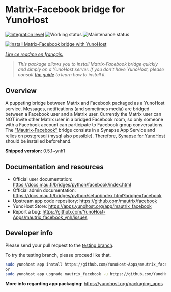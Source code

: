 <!--
N.B.: This README was automatically generated by https://github.com/YunoHost/apps/tree/master/tools/readme_generator
It shall NOT be edited by hand.
-->

# Matrix-Facebook bridge for YunoHost

[![Integration level](https://dash.yunohost.org/integration/mautrix_facebook.svg)](https://dash.yunohost.org/appci/app/mautrix_facebook) ![Working status](https://ci-apps.yunohost.org/ci/badges/mautrix_facebook.status.svg) ![Maintenance status](https://ci-apps.yunohost.org/ci/badges/mautrix_facebook.maintain.svg)

[![Install Matrix-Facebook bridge with YunoHost](https://install-app.yunohost.org/install-with-yunohost.svg)](https://install-app.yunohost.org/?app=mautrix_facebook)

*[Lire ce readme en français.](./README_fr.md)*

> *This package allows you to install Matrix-Facebook bridge quickly and simply on a YunoHost server.
If you don't have YunoHost, please consult [the guide](https://yunohost.org/#/install) to learn how to install it.*

## Overview

A puppeting bridge between Matrix and Facebook packaged as a YunoHost service. Messages, notifications (and sometimes media) are bridged between a Facebook user and a Matrix user. Currently the Matrix user can NOT invite other Matrix user in a bridged Facebook room, so only someone with a Facebook account can participate to Facebook group conversations. The ["Mautrix-Facebook"](https://docs.mau.fi/bridges/python/facebook/index.html) bridge consists in a Synapse App Service and relies on postgresql (mysql also possible). Therefore, [Synapse for YunoHost](https://github.com/YunoHost-Apps/synapse_ynh) should be installed beforehand.


**Shipped version:** 0.5.1~ynh1
## Documentation and resources

* Official user documentation: <https://docs.mau.fi/bridges/python/facebook/index.html>
* Official admin documentation: <https://docs.mau.fi/bridges/python/setup/index.html?bridge=facebook>
* Upstream app code repository: <https://github.com/mautrix/facebook>
* YunoHost Store: <https://apps.yunohost.org/app/mautrix_facebook>
* Report a bug: <https://github.com/YunoHost-Apps/mautrix_facebook_ynh/issues>

## Developer info

Please send your pull request to the [testing branch](https://github.com/YunoHost-Apps/mautrix_facebook_ynh/tree/testing).

To try the testing branch, please proceed like that.

``` bash
sudo yunohost app install https://github.com/YunoHost-Apps/mautrix_facebook_ynh/tree/testing --debug
or
sudo yunohost app upgrade mautrix_facebook -u https://github.com/YunoHost-Apps/mautrix_facebook_ynh/tree/testing --debug
```

**More info regarding app packaging:** <https://yunohost.org/packaging_apps>